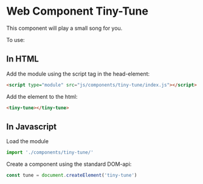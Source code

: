 # Web Component Tiny-Tune

This component will play a small song for you.

To use:

## In HTML
Add the module using the script tag in the head-element:
```HTML
<script type="module" src="js/components/tiny-tune/index.js"></script>
```

Add the element to the html:
```HTML
<tiny-tune></tiny-tune>
```

## In Javascript
Load the module
```Javascript
import './components/tiny-tune/'
```
Create a component using the standard DOM-api:
```Javascript
const tune = document.createElement('tiny-tune')
```